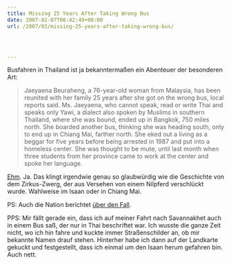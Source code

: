 ```yaml
---
title: Missing 25 Years After Taking Wrong Bus
date: 2007-02-07T06:42:49+00:00
url: /2007/02/missing-25-years-after-taking-wrong-bus/




---
```

Busfahren in Thailand ist ja bekanntermaßen ein Abenteuer der besonderen Art:

> Jaeyaena Beuraheng, a 76-year-old woman from Malaysia, has been reunited with her family 25 years after she got on the wrong bus, local reports said. Ms. Jaeyaena, who cannot speak, read or write Thai and speaks only Yawi, a dialect also spoken by Muslims in southern Thailand, where she was bound, ended up in Bangkok, 750 miles north. She boarded another bus, thinking she was heading south, only to end up in Chiang Mai, farther north. She eked out a living as a beggar for five years before being arrested in 1987 and put into a homeless center. She was thought to be mute, until last month when three students from her province came to work at the center and spoke her language.

[Ehm][1]. Ja. Das klingt irgendwie genau so glaubwürdig wie die Geschichte von dem Zirkus-Zwerg, der aus Versehen von einem Nilpferd verschlückt wurde. Wahlweise im Isaan oder in Chiang Mai.

PS: Auch die Nation berichtet [über den Fall][2].

PPS: Mir fällt gerade ein, dass ich auf meiner Fahrt nach Savannakhet auch in einem Bus saß, der nur in Thai beschriftet war. Ich wusste die ganze Zeit nicht, wo ich hin fahre und kuckte immer Straßenschilder an, ob mir bekannte Namen drauf stehen. Hinterher habe ich dann auf der Landkarte gekuckt und festgestellt, dass ich einmal um den Isaan herum gefahren bin. Auch nett.

 [1]: http://www.nytimes.com/2007/02/07/world/asia/07briefs-MISSING25YEA_BRF.html?_r=1&oref=slogin
 [2]: http://www.nationmultimedia.com/2007/02/06/national/national_30026065.php
